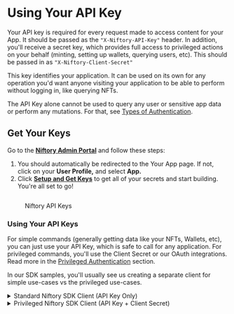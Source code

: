 # Using Your API Key

Your API key is required for every request made to access content for your App. It should be passed as the `"X-Niftory-API-Key"` header. In addition, you'll receive a secret key, which provides full access to privileged actions on your behalf (minting, setting up wallets, querying users, etc). This should be passed in as `"X-Niftory-Client-Secret"`

This key identifies your application. It can be used on its own for any operation you'd want anyone visiting your application to be able to perform without logging in, like querying NFTs.

The API Key alone cannot be used to query any user or sensitive app data or perform any mutations. For that, see [Types of Authentication](./).

## Get Your Keys

Go to the [**Niftory Admin Portal**](https://admin.niftory.com/) and follow these steps:

1. You should automatically be redirected to the Your App page. If not, click on your **User Profile,** and select **App.**
2. Click [**Setup and Get Keys**](using-your-api-key.md) to get all of your secrets and start building. You're all set to go!

<figure><img src="../../../.gitbook/assets/image%20(6).png" alt=""><figcaption><p>Niftory API Keys</p></figcaption></figure>

### Using Your API Keys

For simple commands (generally getting data like your NFTs, Wallets, etc), you can just use your API Key, which is safe to call for any application. For privileged commands, you'll use the Client Secret or our OAuth integrations. Read more in the [Privileged Authentication](privileged-authentication.md) section.

In our SDK samples, you'll usually see us creating a separate client for simple use-cases vs the privileged use-cases.

<details>

<summary>Standard Niftory SDK Client (API Key Only)</summary>

```typescript
import { EnvironmentName, NiftoryClient, NiftoryProvider } from "@niftory/sdk"
import { useMemo } from "react"
import { useWalletContext } from "../hooks/useWalletContext"

export const NiftoryClientProvider = ({ children }) => {
  const client = useMemo(() => {
    return new NiftoryClient({
      environmentName: process.env.NEXT_PUBLIC_BLOCKCHAIN_ENV as EnvironmentName,
      appId: process.env.NEXT_PUBLIC_CLIENT_ID,
      apiKey: process.env.NEXT_PUBLIC_API_KEY,
    })
  }, [])

  return <NiftoryProvider client={client}>{children}</NiftoryProvider>
}
```

</details>

<details>

<summary>Privileged Niftory SDK Client (API Key + Client Secret)</summary>

```typescript
import { EnvironmentName, NiftoryClient } from "@niftory/sdk"
let client: NiftoryClient

/**
 * Gets a NIFTORY client for use in the backend.
 * @returns A NiftorySdk client.
 */
export function getBackendNiftoryClient() {
  client =
    client ||
    new NiftoryClient({
      environmentName: process.env.NEXT_PUBLIC_BLOCKCHAIN_ENV as EnvironmentName,
      appId: process.env.NEXT_PUBLIC_CLIENT_ID,
      apiKey: process.env.NEXT_PUBLIC_API_KEY,
      clientSecret: process.env.CLIENT_SECRET,
    })

  return client
}
```

</details>
